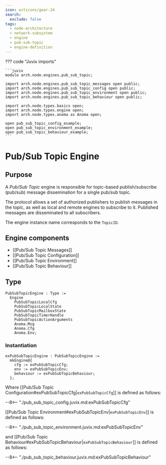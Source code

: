 ```yaml
---
icon: octicons/gear-24
search:
  exclude: false
tags:
  - node-architecture
  - network-subsystem
  - engine
  - pub-sub-topic
  - engine-definition
---
```


??? code "Juvix imports"

    ```juvix
    module arch.node.engines.pub_sub_topic;

    import arch.node.engines.pub_sub_topic_messages open public;
    import arch.node.engines.pub_sub_topic_config open public;
    import arch.node.engines.pub_sub_topic_environment open public;
    import arch.node.engines.pub_sub_topic_behaviour open public;

    import arch.node.types.basics open;
    import arch.node.types.engine open;
    import arch.node.types.anoma as Anoma open;

    open pub_sub_topic_config_example;
    open pub_sub_topic_environment_example;
    open pub_sub_topic_behaviour_example;
    ```

# Pub/Sub Topic Engine

## Purpose

A *Pub/Sub Topic* engine is responsible for topic-based publish/subscribe
(pub/sub) message dissemination for a single pub/sub topic.

The protocol allows a set of authorized publishers to publish messages in the
topic, as well as local and remote engines to subscribe to it. Published
messages are disseminated to all subscribers.

The engine instance name corresponds to the `TopicID`.

## Engine components

- [[Pub/Sub Topic Messages]]
- [[Pub/Sub Topic Configuration]]
- [[Pub/Sub Topic Environment]]
- [[Pub/Sub Topic Behaviour]]

## Type

<!-- --8<-- [start:PubSubTopicEngine] -->
```juvix
PubSubTopicEngine : Type :=
  Engine
    PubSubTopicLocalCfg
    PubSubTopicLocalState
    PubSubTopicMailboxState
    PubSubTopicTimerHandle
    PubSubTopicActionArguments
    Anoma.Msg
    Anoma.Cfg
    Anoma.Env;
```
<!-- --8<-- [end:PubSubTopicEngine] -->

### Instantiation

<!-- --8<-- [start:exPubSubTopicEngine] -->
```juvix
exPubSubTopicEngine : PubSubTopicEngine :=
  mkEngine@{
    cfg := exPubSubTopicCfg;
    env := exPubSubTopicEnv;
    behaviour := exPubSubTopicBehaviour;
  };
```
<!-- --8<-- [end:exPubSubTopicEngine] -->

Where [[Pub/Sub Topic Configuration#exPubSubTopicCfg|`exPubSubTopicCfg`]] is defined as follows:

--8<-- "./pub_sub_topic_config.juvix.md:exPubSubTopicCfg"

[[Pub/Sub Topic Environment#exPubSubTopicEnv|`exPubSubTopicEnv`]] is defined as follows:

--8<-- "./pub_sub_topic_environment.juvix.md:exPubSubTopicEnv"

and [[Pub/Sub Topic Behaviour#exPubSubTopicBehaviour|`exPubSubTopicBehaviour`]] is defined as follows:

--8<-- "./pub_sub_topic_behaviour.juvix.md:exPubSubTopicBehaviour"
